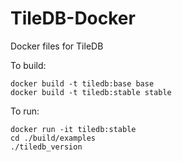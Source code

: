# TileDB-Docker
Docker files for TileDB

To build:


    docker build -t tiledb:base base
    docker build -t tiledb:stable stable
    
To run:

    docker run -it tiledb:stable
    cd ./build/examples
    ./tiledb_version
